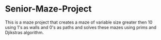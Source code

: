 # Senior-Maze-Project
This is a maze project that creates a maze of variable size greater then 10 using 1's as walls and 0's as paths and solves these mazes using prims and Djikstras algorithm.
